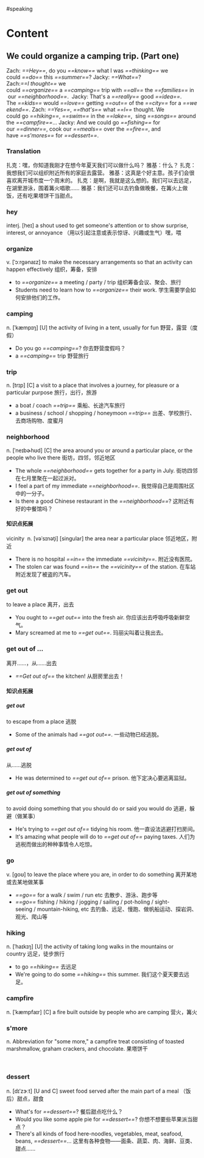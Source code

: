 #speaking

# Content

## We could organize a camping trip. (Part one)

Zach: *==Hey==*, do you *==know==* what I was *==thinking==* we could *==do==* this *==summer==*?
Jacky: *==What==*?
Zach:*==I thought==* we could *==organize==* a *==camping==* trip with *==all==* the *==families==* in  our *==neighborhood==*. 
Jacky: That's a *==really==* good *==idea==*. The *==kids==* would *==love==* getting *==out==* of the *==city==* for a *==weekend==*.
Zach: *==Yes==*, *==that's==* what *==l==* thought. We could go *==hiking==*, *==swim==* in the *==lake==*,  sing *==songs==* around the *==campfire==*...
Jacky: And we could go *==fishing==* for our *==dinner==*, cook our *==meals==* over the *==fire==*, and have *==s'mores==* for *==dessert==*. 

### Translation

扎克：嘿，你知道我刚才在想今年夏天我们可以做什么吗？
雅基：什么？
扎克：我想我们可以组织附近所有的家庭去露营。
雅基：这真是个好主意。孩子们会很喜欢离开城市度一个周末的。
扎克：是啊，我就是这么想的。我们可以去远足，在湖里游泳，围着篝火唱歌……
雅基：我们还可以去钓鱼做晚餐，在篝火上做饭，还有吃果塔饼干当甜点。

### hey 

interj. [heɪ] a shout used to get someone's attention or to show surprise, interest, or annoyance （用以引起注意或表示惊讶、兴趣或生气）嘿，喂

### organize

v. [ˈɔːrgənaɪz] to make the necessary arrangements so that an activity can happen effectively 组织，筹备，安排

- to *==organize==* a meeting / party / trip 组织筹备会议、聚会、旅行
- Students need to learn how to *==organize==* their work. 学生需要学会如何安排他们的工作。

### camping 

n. [ˈkæmpɪŋ] [U] the activity of living in a tent, usually for fun 野营，露营（度假）

- Do you go *==camping==*? 你去野营度假吗？
- a *==camping==* trip 野营旅行

### trip

n. [trɪp] [C] a visit to a place that involves a journey, for pleasure or a particular purpose 旅行，出行，旅游

- a boat / coach *==trip==* 乘船、长途汽车旅行
- a business / school / shopping / honeymoon *==trip==* 出差、学校旅行、去商场购物、度蜜月

### neighborhood 

n. [ˈneɪbɚhʊd] [C] the area around you or around a particular place, or the people who live there 街坊，四邻，邻近地区

- The whole *==neighborhood==* gets together for a party in July. 街坊四邻在七月里聚在一起过派对。
- I feel a part of my immediate *==neighborhood==*. 我觉得自己是周围社区中的一分子。
- Is there a good Chinese restaurant in the *==neighborhood==*? 这附近有好的中餐馆吗？

#### 知识点拓展

vicinity 
n. [vəˈsɪnəţi] [singular] the area near a particular place 邻近地区，附近

- There is no hospital *==in==* the immediate *==vicinity==*. 附近没有医院。
- The stolen car was found *==in==* the *==vicinity==* of the station. 在车站附近发现了被盗的汽车。

### get out

to leave a place 离开，出去

- You ought to *==get out==* into the fresh air. 你应该出去呼吸呼吸新鲜空气。
- Mary screamed at me to *==get out==*. 玛丽尖叫着让我出去。

### get out of … 

离开……，从……出去

- *==Get out of==* the kitchen! 从厨房里出去！

#### 知识点拓展

##### get out

to escape from a place 逃脱

- Some of the animals had *==got out==*. 一些动物已经逃脱。

##### get out of 

从……逃脱

- He was determined to *==get out of==* prison. 他下定决心要逃离监狱。

##### get out of something

to avoid doing something that you should do or said you would do 逃避，躲避（做某事）

- He's trying to *==get out of==* tidying his room. 他一直设法逃避打扫房间。
- It's amazing what people will do to *==get out of==* paying taxes. 人们为逃税而做出的种种事情令人吃惊。

### go 

v. [goʊ] to leave the place where you are, in order to do something 离开某地或去某地做某事

- *==go==* for a walk / swim / run etc 去散步、游泳、跑步等
- *==go==* fishing / hiking / jogging / sailing / pot-holing / sight-seeing / mountain-hiking, etc 去钓鱼、远足、慢跑、做帆船运动、探岩洞、观光、爬山等

### hiking 

n. [ˈhaɪkɪŋ] [U] the activity of taking long walks in the mountains or country 远足，徒步旅行

- to go *==hiking==* 去远足
- We're going to do some *==hiking==* this summer. 我们这个夏天要去远足。

### campfire 

n. [ˈkæmpfaɪr] [C] a fire built outside by people who are camping 营火，篝火

### s'more 

n. Abbreviation for "some more," a campfire treat consisting of toasted marshmallow, graham crackers, and chocolate. 果塔饼干

 

### dessert 

n. [dɪˈzɝːt] [U and C] sweet food served after the main part of a meal （饭后）甜点，甜食

- What's for _==dessert==_? 餐后甜点吃什么？
- Would you like some apple pie for _==dessert==_? 你想不想要些苹果派当甜点？
- There's all kinds of food here-noodles, vegetables, meat, seafood, beans, *==dessert==*... 这里有各种食物——面条、蔬菜、肉、海鲜、豆类、甜点……
